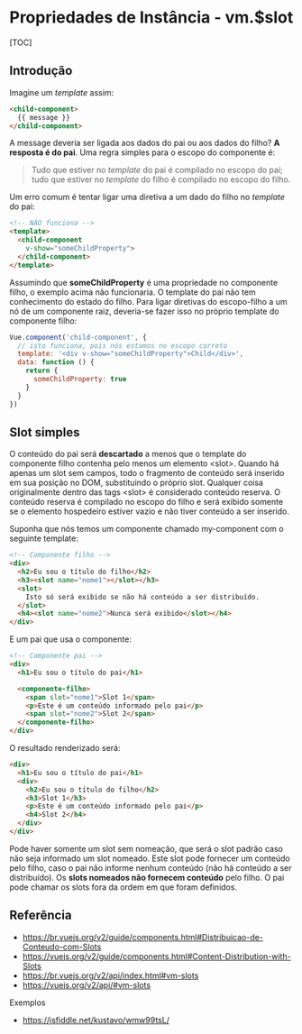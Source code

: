 # Propriedades de Instância - vm.$slot

[TOC]

## Introdução

Imagine um *template* assim:

```html
<child-component>
  {{ message }}
</child-component>
```

A message deveria ser ligada aos dados do pai ou aos dados do filho? **A resposta é do pai**. Uma regra simples para o escopo do componente é:

> Tudo que estiver no *template* do pai é compilado no escopo do pai; tudo que estiver no *template* do filho é compilado no escopo do filho.

Um erro comum é tentar ligar uma diretiva a um dado do filho no *template* do pai:

```html
<!-- NÃO funciona -->
<template>
  <child-component
    v-show="someChildProperty">
  </child-component>
</template>
```

Assumindo que **someChildProperty** é uma propriedade no componente filho, o exemplo acima não funcionaria. O template do pai não tem conhecimento do estado do filho.
Para ligar diretivas do escopo-filho a um nó de um componente raiz, deveria-se fazer isso no próprio template do componente filho:

```js
Vue.component('child-component', {
  // isto funciona, pois nós estamos no escopo correto
  template: '<div v-show="someChildProperty">Child</div>',
  data: function () {
    return {
      someChildProperty: true
    }
  }
})
```

## Slot simples

O conteúdo do pai será **descartado** a menos que o template do componente filho contenha pelo menos um elemento \<slot\>. Quando há apenas um slot sem campos, todo o fragmento de conteúdo será inserido em sua posição no DOM, substituindo o próprio slot.
Qualquer coisa originalmente dentro das tags \<slot\> é considerado conteúdo reserva. O conteúdo reserva é compilado no escopo do filho e será exibido somente se o elemento hospedeiro estiver vazio e não tiver conteúdo a ser inserido.

Suponha que nós temos um componente chamado my-component com o seguinte template:

```html
<!-- Componente filho -->
<div>
  <h2>Eu sou o título do filho</h2>
  <h3><slot name="nome1"></slot></h3>
  <slot>
    Isto só será exibido se não há conteúdo a ser distribuído.
  </slot>
  <h4><slot name="nome2">Nunca será exibido</slot></h4>
</div>
```

E um pai que usa o componente:

```html
<!-- Componente pai -->
<div>
  <h1>Eu sou o título do pai</h1>

  <componente-filho>
    <span slot="nome1">Slot 1</span>
    <p>Este é um conteúdo informado pelo pai</p>
    <span slot="nome2">Slot 2</span>
  </componente-filho>
</div>
```

O resultado renderizado será:

```html
<div>
  <h1>Eu sou o título do pai</h1>
  <div>
    <h2>Eu sou o título do filho</h2>
    <h3>Slot 1</h3>
    <p>Este é um conteúdo informado pelo pai</p>
    <h4>Slot 2</h4>
  </div>
</div>
```

Pode haver somente um slot sem nomeação, que será o slot padrão caso não seja informado um slot nomeado. Este slot pode fornecer um conteúdo pelo filho, caso o pai não informe nenhum conteúdo (não há conteúdo a ser distribuído). Os **slots nomeados não fornecem conteúdo** pelo filho. O pai pode chamar os slots fora da ordem em que foram definidos.

## Referência

- <https://br.vuejs.org/v2/guide/components.html#Distribuicao-de-Conteudo-com-Slots>
- <https://vuejs.org/v2/guide/components.html#Content-Distribution-with-Slots>
- <https://br.vuejs.org/v2/api/index.html#vm-slots>
- <https://vuejs.org/v2/api/#vm-slots>

Exemplos
- <https://jsfiddle.net/kustavo/wmw99tsL/>
